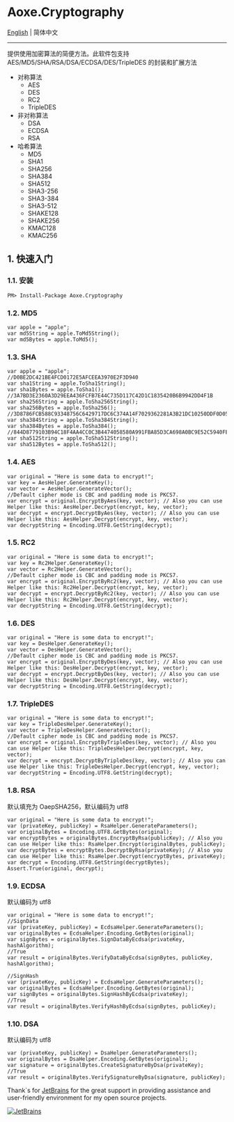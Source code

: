 # Aoxe.Cryptography

[English](README.md) | 简体中文

---

提供使用加密算法的简便方法。此软件包支持 AES/MD5/SHA/RSA/DSA/ECDSA/DES/TripleDES 的封装和扩展方法

- 对称算法
  - AES
  - DES
  - RC2
  - TripleDES
- 非对称算法
  - DSA
  - ECDSA
  - RSA
- 哈希算法
  - MD5
  - SHA1
  - SHA256
  - SHA384
  - SHA512
  - SHA3-256
  - SHA3-384
  - SHA3-512
  - SHAKE128
  - SHAKE256
  - KMAC128
  - KMAC256

## 1. 快速入门

### 1.1. 安装

```Shell
PM> Install-Package Aoxe.Cryptography
```

### 1.2. MD5

```CSharp
var apple = "apple";
var md5String = apple.ToMd5String();
var md5Bytes = apple.ToMd5();
```

### 1.3. SHA

```CSharp
var apple = "apple";
//D0BE2DC421BE4FCD0172E5AFCEEA3970E2F3D940
var sha1String = apple.ToSha1String();
var sha1Bytes = apple.ToSha1();
//3A7BD3E2360A3D29EEA436FCFB7E44C735D117C42D1C1835420B6B9942DD4F1B
var sha256String = apple.ToSha256String();
var sha256Bytes = apple.ToSha256();
//3D8786FCB588C93348756C6429717DC6C374A14F7029362281A3B21DC10250DDF0D0578052749822EB08BC0DC1E68B0F
var sha384String = apple.ToSha384String();
var sha384Bytes = apple.ToSha384();
//844D8779103B94C18F4AA4CC0C3B4474058580A991FBA85D3CA698A0BC9E52C5940FEB7A65A3A290E17E6B23EE943ECC4F73E7490327245B4FE5D5EFB590FEB2
var sha512String = apple.ToSha512String();
var sha512Bytes = apple.ToSha512();
```

### 1.4. AES

```CSharp
var original = "Here is some data to encrypt!";
var key = AesHelper.GenerateKey();
var vector = AesHelper.GenerateVector();
//Default cipher mode is CBC and padding mode is PKCS7.
var encrypt = original.EncryptByAes(key, vector); // Also you can use Helper like this: AesHelper.Decrypt(encrypt, key, vector);
var decrypt = encrypt.DecryptByAes(key, vector); // Also you can use Helper like this: AesHelper.Decrypt(encrypt, key, vector);
var decryptString = Encoding.UTF8.GetString(decrypt);
```

### 1.5. RC2

```CSharp
var original = "Here is some data to encrypt!";
var key = Rc2Helper.GenerateKey();
var vector = Rc2Helper.GenerateVector();
//Default cipher mode is CBC and padding mode is PKCS7.
var encrypt = original.EncryptByRc2(key, vector); // Also you can use Helper like this: Rc2Helper.Decrypt(encrypt, key, vector);
var decrypt = encrypt.DecryptByRc2(key, vector); // Also you can use Helper like this: Rc2Helper.Decrypt(encrypt, key, vector);
var decryptString = Encoding.UTF8.GetString(decrypt);
```

### 1.6. DES

```CSharp
var original = "Here is some data to encrypt!";
var key = DesHelper.GenerateKey();
var vector = DesHelper.GenerateVector();
//Default cipher mode is CBC and padding mode is PKCS7.
var encrypt = original.EncryptByDes(key, vector); // Also you can use Helper like this: DesHelper.Decrypt(encrypt, key, vector);
var decrypt = encrypt.DecryptByDes(key, vector); // Also you can use Helper like this: DesHelper.Decrypt(encrypt, key, vector);
var decryptString = Encoding.UTF8.GetString(decrypt);
```

### 1.7. TripleDES

```CSharp
var original = "Here is some data to encrypt!";
var key = TripleDesHelper.GenerateKey();
var vector = TripleDesHelper.GenerateVector();
//Default cipher mode is CBC and padding mode is PKCS7.
var encrypt = original.EncryptByTripleDes(key, vector); // Also you can use Helper like this: TripleDesHelper.Decrypt(encrypt, key, vector);
var decrypt = encrypt.DecryptByTripleDes(key, vector); // Also you can use Helper like this: TripleDesHelper.Decrypt(encrypt, key, vector);
var decryptString = Encoding.UTF8.GetString(decrypt);
```

### 1.8. RSA

默认填充为 OaepSHA256，默认编码为 utf8

```CSharp
var original = "Here is some data to encrypt!";
var (privateKey, publicKey) = RsaHelper.GenerateParameters();
var originalBytes = Encoding.UTF8.GetBytes(original);
var encryptBytes = originalBytes.EncryptByRsa(publicKey); // Also you can use Helper like this: RsaHelper.Encrypt(originalBytes, publicKey);
var decryptBytes = encryptBytes.DecryptByRsa(privateKey); // Also you can use Helper like this: RsaHelper.Decrypt(encryptBytes, privateKey);
var decrypt = Encoding.UTF8.GetString(decryptBytes);
Assert.True(original, decrypt);
```

### 1.9. ECDSA

默认编码为 utf8

```CSharp
var original = "Here is some data to encrypt!";
//SignData
var (privateKey, publicKey) = EcdsaHelper.GenerateParameters();
var originalBytes = EcdsaHelper.Encoding.GetBytes(original);
var signBytes = originalBytes.SignDataByEcdsa(privateKey, hashAlgorithm);
//True
var result = originalBytes.VerifyDataByEcdsa(signBytes, publicKey, hashAlgorithm);
```

```CSharp
//SignHash
var (privateKey, publicKey) = EcdsaHelper.GenerateParameters();
var originalBytes = EcdsaHelper.Encoding.GetBytes(original);
var signBytes = originalBytes.SignHashByEcdsa(privateKey);
//True
var result = originalBytes.VerifyHashByEcdsa(signBytes, publicKey);
```

### 1.10. DSA

默认编码为 utf8

```CSharp
var (privateKey, publicKey) = DsaHelper.GenerateParameters();
var originalBytes = DsaHelper.Encoding.GetBytes(original);
var signature = originalBytes.CreateSignatureByDsa(privateKey);
//True
var result = originalBytes.VerifySignatureByDsa(signature, publicKey);
```

Thank`s for [JetBrains](https://www.jetbrains.com/) for the great support in providing assistance and user-friendly environment for my open source projects.

[![JetBrains](https://resources.jetbrains.com/storage/products/company/brand/logos/jb_beam.svg?_gl=1*f25lxa*_ga*MzI3ODk2MjY0LjE2NzA0NjY4MDQ.*_ga_9J976DJZ68*MTY4OTY4NzY5OS4zNC4xLjE2ODk2ODgwMDAuNTMuMC4w)](https://www.jetbrains.com/community/opensource/#support)
